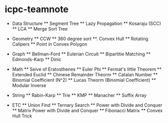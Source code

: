# icpc-teamnote

* Data Structure
	** Segment Tree
	** Lazy Propagation
	** Kosaraju (SCC)
	** LCA
	** Merge Sort Tree

* Geometry
	** CCW
	** 360 degree sort
	**. Convex Hull
	** Rotating Calipers
	** Point in Convex Polygon

* Graph
	** Bellman-Ford
	** Eulerian Circuit
	** Bipartitie Matching
	** Edmonds-Karp
	** Dinic

* Math
	** Seive of Eratosthenes
	** Euler Phi
	** Fermat's little Theorem
	** Extended Euclid
	** Chinese Remainder Theorm 
	** Catalan Number
	** Binomial Coefficient (N^2)
	** Lucas Theorm (Binomial Coefficient)
	** Modular Inverse

* String
	** Rabin-Karp
	** Trie
	** KMP
	** Manacher
	** Suffix Array

* ETC
	** Union Find
	** Ternary Search
	** Power with Divide and Conquer
	** Matrix Power with Divide and Conquer
	** Fibonacci Matrix
	** Convex Hull Trick
